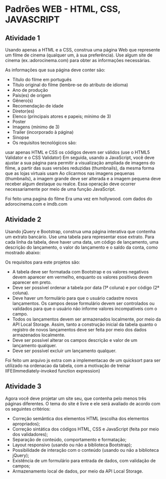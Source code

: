 # Padrões WEB - HTML, CSS, JAVASCRIPT
## Atividade 1

Usando apenas a HTML e a CSS, construa uma página Web que represente um filme de cinema (qualquer um, à sua preferência). Use algum site de cinema (ex.:adorocinema.com) para obter as informações necessárias.

As informações que sua página deve conter são:

- Título do filme em português
- Título original do filme  (lembre-se do atributo de idioma)
- Ano de produção
- País(es) de origem
- Gênero(s)
- Recomendação de idade
- Diretor(es)
- Elenco (principais atores e papeis; mínimo de 3)
- Poster
- Imagens (mínimo de 3)
- Trailer (incorporado à página)
- Sinopse
- Os requisitos tecnológicos são:

usar apenas HTML e CSS
os códigos devem ser válidos (use o HTML5 Validator e o CSS Validator)
Em seguida, usando a JavaScript, você deve ajustar a sua página para permitir a visualização ampliada de imagens do filme, a partir das suas versões reduzidas (thumbnails), da mesma forma que as lojas virtuais usam
Ao clicarmos nas imagens pequenas (thumbnails), a imagem grande deve ser alterada e a imagem pequena deve receber algum destaque ou realce. Essa operação deve ocorrer necessariamente por meio de uma função JavaScript.

Foi feito uma pagina do filme Era uma vez em hollywood. com dados do adorocinema.com e imdb.com 

## Atividade 2
Usando jQuery e Bootstrap, construa uma página interativa que contenha um extrato bancário. Use uma tabela para representar esse extrato. Para cada linha da tabela, deve haver uma data, um código de lançamento, uma descrição do lançamento, o valor do lançamento e o saldo da conta, como mostrado abaixo:

Os requisitos para este projetos são:

- A tabela deve ser formatada com Bootstrap e os  valores negativos devem aparecer em vermelho, enquanto os valores positivos devem aparecer em preto.
- Deve ser possível ordenar a tabela por data (1ª coluna) e por código (2ª coluna).
- Deve haver um formulário para que o usuário cadastre novos lançamentos. Os campos desse formulário devem ser controlados ou validados para que o usuário não informe valores incompatíveis com o campo.
- Todos os lançamentos devem ser armazenados localmente, por meio da API Local Storage. Assim, tanto a construção inicial da tabela quanto o registro de novos lançamentos deve ser feita por meio dos dados armazenados localmente.
- Deve ser possível alterar os campos descrição e valor de um lançamento qualquer.
- Deve ser possível excluir um lançamento qualquer.

Foi feito um arquivo js extra com a implementacao de um quicksort para ser utilizado na ordenacao da tabela, com a motivação de treinar IIFE(Immediately-invoked function expression)

## Atividade 3
Agora você deve projetar um site seu, que contenha pelo menos três páginas diferentes. O tema do site é livre e ele será avaliado de acordo com os seguintes critérios:

- Correção semântica dos elementos HTML (escolha dos elementos apropriados);
- Correção sintática dos códigos HTML, CSS e JavaScript (feita por meio dos validadores);
- Separação de conteúdo, comportamento e formatação;
- Layout responsivo (usando ou não a biblioteca Bootstrap);
- Possibilidade de interação com o conteúdo (usando ou não a biblioteca jQuery);
- Existência de um formulário para entrada de dados, com validação de campos;
- Armazenamento local de dados, por meio da API Local Storage.